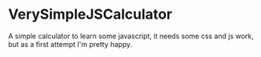 # VerySimpleJSCalculator
A simple calculator to learn some javascript, it needs some css and js work, but as a first attempt I'm pretty happy.
